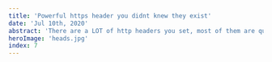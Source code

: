 ```yaml
---
title: 'Powerful https header you didnt knew they exist'
date: 'Jul 10th, 2020'
abstract: 'There are a LOT of http headers you set, most of them are quite basic but there also some poweful headers which you probably never heard of'
heroImage: 'heads.jpg'
index: 7
---
```



